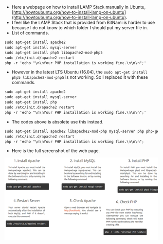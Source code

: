 ﻿* Here a webpage on how to install LAMP Stack manually in Ubuntu, [http://howtoubuntu.org/how-to-install-lamp-on-ubuntu](http://howtoubuntu.org/how-to-install-lamp-on-ubuntu).
* I feel like the LAMP Stack that is provided from BitNami is harder to use because I do not know to which folder I should put my server file in.
* List of commands.

```markdown
sudo apt-get install apache2
sudo apt-get install mysql-server
sudo apt-get install php5 libapache2-mod-php5
sudo /etc/init.d/apache2 restart
php -r 'echo "\n\nYour PHP installation is working fine.\n\n\n";'
```

* However in the latest LTS Ubuntu (16.04), the `sudo apt-get install php5 libapache2-mod-php5` is not working. So I replaced it with these commands.

```markdown
sudo apt-get install apache2
sudo apt-get install mysql-server
sudo apt-get install php
sudo /etc/init.d/apache2 restart
php -r 'echo "\n\nYour PHP installation is working fine.\n\n\n";'
```

* The codes above is absolete use this instead.

```markdown
sudo apt-get install apache2 libapache2-mod-php mysql-server php php-gettext php-mbstring php7.0-mbstring
sudo /etc/init.d/apache2 restart
php -r 'echo "\n\nYour PHP installation is working fine.\n\n\n";
```

* Here is the full screenshot of the web page.

![./20161005-1238-cet-how-to-install-lamp-stack-in-ubuntu-manually-1.png](./20161005-1238-cet-how-to-install-lamp-stack-in-ubuntu-manually-1.png)